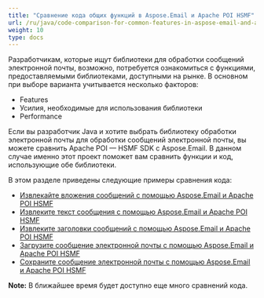 ```yaml
---
title: "Сравнение кода общих функций в Aspose.Email и Apache POI HSMF"
url: /ru/java/code-comparison-for-common-features-in-aspose-email-and-apache-poi-hsmf/
weight: 10
type: docs
---
```


Разработчикам, которые ищут библиотеки для обработки сообщений электронной почты, возможно, потребуется ознакомиться с функциями, предоставляемыми библиотеками, доступными на рынке. В основном при выборе варианта учитывается несколько факторов:

- Features
- Усилия, необходимые для использования библиотеки
- Performance

Если вы разработчик Java и хотите выбрать библиотеку обработки электронной почты для обработки сообщений электронной почты, вы можете сравнить Apache POI — HSMF SDK с Aspose.Email. В данном случае именно этот проект поможет вам сравнить функции и код, использующие обе библиотеки.

В этом разделе приведены следующие примеры сравнения кода:

- [Извлекайте вложения сообщений с помощью Aspose.Email и Apache POI HSMF](/email/java/extract-message-attachments-using-aspose-email-and-apache-poi-hsmf/)
- [Извлеките текст сообщения с помощью Aspose.Email и Apache POI HSMF](/email/java/extract-message-body-using-aspose-email-and-apache-poi-hsmf/)
- [Извлеките заголовки сообщений с помощью Aspose.Email и Apache POI HSMF](/email/java/extract-message-headers-using-aspose-email-and-apache-poi-hsmf/)
- [Загрузите сообщение электронной почты с помощью Aspose.Email и Apache POI HSMF](/email/java/load-email-message-using-aspose-email-and-apache-poi-hsmf/)
- [Сохраните сообщение электронной почты с помощью Aspose.Email и Apache POI HSMF](/email/java/save-email-message-using-aspose-email-and-apache-poi-hsmf/)

**Note:** В ближайшее время будет доступно еще много сравнений кода. 
